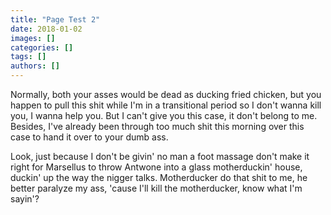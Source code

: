 ```yaml
---
title: "Page Test 2"
date: 2018-01-02
images: []
categories: []
tags: []
authors: []
---
```

Normally, both your asses would be dead as ducking fried chicken, but you happen to pull this shit while I'm in a transitional period so I don't wanna kill you, I wanna help you. But I can't give you this case, it don't belong to me. Besides, I've already been through too much shit this morning over this case to hand it over to your dumb ass.

Look, just because I don't be givin' no man a foot massage don't make it right for Marsellus to throw Antwone into a glass motherduckin' house, duckin' up the way the nigger talks. Motherducker do that shit to me, he better paralyze my ass, 'cause I'll kill the motherducker, know what I'm sayin'?
